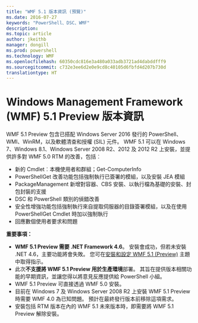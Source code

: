 ```yaml
---
title: "WMF 5.1 版本資訊 (預覽)"
ms.date: 2016-07-27
keywords: "PowerShell、DSC、WMF"
description: 
ms.topic: article
author: jkeithb
manager: dongill
ms.prod: powershell
ms.technology: WMF
ms.openlocfilehash: 60350cdc816e3a480a033adb3721ad4dabddfff9
ms.sourcegitcommit: c732e3ee6d2e0e9cd8c40105d6fbfd4d207b730d
translationtype: HT
---
```

# <a name="windows-management-framework-wmf-51-preview-release-notes"></a>Windows Management Framework (WMF) 5.1 Preview 版本資訊 #

WMF 5.1 Preview 包含已搭配 Windows Server 2016 發行的 PowerShell、WMI、WinRM，以及軟體清查和授權 (SIL) 元件。 WMF 5.1 可以在 Windows 7、Windows 8.1、Windows Server 2008 R2、2012 及 2012 R2 上安裝，並提供許多對 WMF 5.0 RTM 的改善，包括︰

- 新的 Cmdlet︰本機使用者和群組；Get-ComputerInfo
- PowerShellGet 改善功能包括強制執行已簽署的模組，以及安裝 JEA 模組
- PackageManagement 新增對容器、CBS 安裝、以執行檔為基礎的安裝、封包封裝的支援
- DSC 和 PowerShell 類別的偵錯改善
- 安全性增強功能包括強制執行來自提取伺服器的目錄簽署模組，以及在使用 PowerShellGet Cmdlet 時加以強制執行
- 回應數個使用者要求和問題

**重要事項：**

- **WMF 5.1 Preview 需要 .NET Framework 4.6**。 安裝會成功，但若未安裝 .NET 4.6，主要功能將會失敗。 您可在[安裝和設定 WMF 5.1 (Preview)](https://msdn.microsoft.com/en-us/powershell/wmf/5.1/install-configure) 主題中取得指示。 
- 此次**不支援將 WMF 5.1 Preview 用於生產環境**部署。 其旨在提供版本相關功能的早期資訊，並讓您得以將意見反應提供給 PowerShell 小組。
- WMF 5.1 Preview 可直接透過 WMF 5.0 安裝。
- 目前在 Windows 7 及 Windows Server 2008 R2 上安裝 WMF 5.1 Preview 時需要 WMF 4.0 為已知問題。 預計在最終發行版本前移除這項需求。
- 安裝包括 RTM 版本在內的 WMF 5.1 未來版本時，即需要將 WMF 5.1 Preview 解除安裝。


